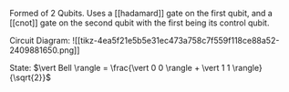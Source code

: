 Formed of 2 Qubits. Uses a [[hadamard]] gate on the first qubit, and a [[cnot]] gate on the second qubit with the first being its control qubit.

Circuit Diagram:
![[tikz-4ea5f21e5b5e31ec473a758c7f559f118ce88a52-2409881650.png]]

State:
$\vert Bell \rangle = \frac{\vert 0 0 \rangle + \vert 1 1 \rangle}{\sqrt{2}}$
